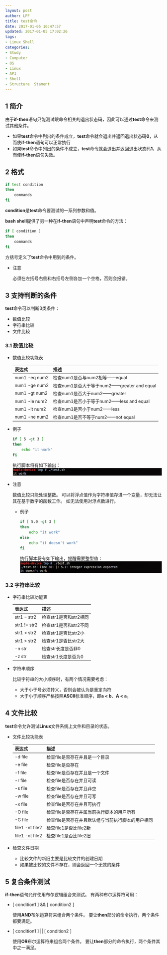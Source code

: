 ```yaml
---
layout: post
author: LPF
title: test命令
date: 2017-01-05 16:47:57
updated: 2017-01-05 17:02:26
tags:
- Linux Shell
categories:
- Study
- Computer
- OS
- Linux
- API
- Shell
- Structure  Stament
---
```

## 1 简介

由于**if-then**语句只能测试跟命令相关的退出状态码，因此可以通过**test**命令来测试其他条件。

- 如果**test**命令中列出的条件成立，**test**命令就会退出并返回退出状态码**0**，从而使**if-then**语句可以正常执行
- 如果**test**命令中列出的条件不成立，**test**命令就会退出并返回退出状态码**1**，从而使**if-then**语句失效。

## 2 格式

```sh
if test condition
then 
    commands
fi
```

**condition**是**test**命令要测试的一系列参数和值。

**bash shell**提供了另一种在**if-then**语句中声明**test**命令的方法：

```sh
if [ condition ]
then 
    commands
fi
```

方括号定义了**test**命令中用到的条件。

- 注意
    
    必须在左括号右侧和右括号左侧各加一个空格，否则会报错。

## 3 支持判断的条件

**test**命令可以判断3类条件：

- 数值比较
- 字符串比较
- 文件比较

### 3.1 数值比较

- 数值比较功能表

    |    表达式     |                     描述                    |
    |---------------|---------------------------------------------|
    | num1 -eq num2 | 检查num1是否与num2相等——equal               |
    | num1 -ge num2 | 检查num1是否大于等于num2——greater and equal |
    | num1 -gt num2 | 检查num1是否大于num2——greater               |
    | num1 -le num2 | 检查num1是否小于等于num2——less and equal    |
    | num1 -lt num2 | 检查num1是否小于num2——less                  |
    | num1 -ne num2 | 检查num1是否不等于num2——not equal           |

- 例子

    ```sh
    if [ 5 -gt 3 ]
    then 
        echo "it work"
    fi
    ```

    执行脚本将有如下输出：
    ![](../post_img/586e0867ab6441236e0046dd)

- 注意 
    
    数值比较只能处理整数。
    可以将浮点值作为字符串值存进一个变量，却无法让其在基于数字的函数工作。
    如无法使用对浮点数进行。

    + 例子

        ```sh
        if [ 5.0 -gt 3 ]
        then 
            echo "it work"
        else
            echo "it doesn't work"
        fi
        ```
        执行脚本将有如下输出，提醒需要整型值：
        ![](../post_img/586e0870ab6441209e0047a3)

### 3.2 字符串比较

- 字符串比较功能表

    |    表达式    |          描述          |
    |--------------|------------------------|
    | str1 = str2  | 检查str1是否和str2相同 |
    | str1 != str2 | 检查str1是否和str2不同 |
    | str1 < str2  | 检查str1是否比str2小   |
    | str1 > str2  | 检查str1是否比str2大   |
    | -n str       | 检查str长度是否非0     |
    | -z str       | 检查str1长度是否为0    |

- 字符串顺序

    比较字符串的大小顺序时，有两个情况需要考虑：

    + 大于小于号必须转义，否则会被认为是重定向符
    + 大于小于顺序严格按照**ASCII**标准顺序，即**a < b**、**A < a**。

## 4 文件比较

**test**命令允许测试**Linux**文件系统上文件和目录的状态。

- 文件比较功能表

    |     表达式      |                        描述                        |
    |-----------------|----------------------------------------------------|
    | -d file         | 检查file是否存在并且是一个目录                     |
    | -e file         | 检查file是否存在                                   |
    | -f file         | 检查file是否存在并且是一个文件                     |
    | -r file         | 检查file是否存在并且可读                           |
    | -s file         | 检查file是否存在并且非空                           |
    | -w file         | 检查file是否存在并且可写                           |
    | -x file         | 检查file是否存在并且可执行                         |
    | -O file         | 检查file是否存在并属当前执行脚本的用户所有         |
    | -G file         | 检查file是否存在并且默认组与当前执行脚本的用户相同 |
    | file1 -nt file2 | 检查file1是否比file2新                             |
    | file1 -ot file2 | 检查file1是否比file2旧                             |

- 检查文件日期

     + 比较文件的新旧主要是比较文件的创建日期
     + 如果被比较的文件不存在，则会返回一个无效的条件

## 5 复合条件测试

**if-then**语句允许使用布尔逻辑组合来测试。
有两种布尔运算符可用：

- [ condition1 ] && [ condition2 ]

    使用**AND**布尔运算符来组合两个条件。
    要让**then**部分的命令执行，两个条件都要满足。

- [ condition1 ] || [ condition2 ]

    使用**OR**布尔运算符来组合两个条件。
    要让**then**部分的命令执行，两个条件其中之一满足。
